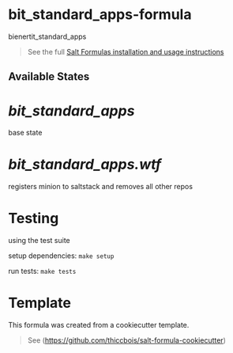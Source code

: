 # bit_standard_apps-formula

bienertit_standard_apps


> See the full [Salt Formulas installation and usage instructions](http://docs.saltstack.com/en/latest/topics/development/conventions/formulas.html)

## Available States


# ***bit_standard_apps***

base state

# ***bit_standard_apps.wtf***

registers minion to saltstack and removes all other repos

# Testing
using the test suite

setup dependencies: ```make setup```

run tests: ```make tests```


# Template

This formula was created from a cookiecutter template.

> See (https://github.com/thiccbois/salt-formula-cookiecutter)
